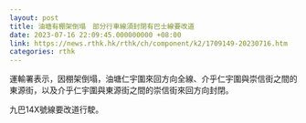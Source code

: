 ```yaml
---
layout: post
title: 油塘有棚架倒塌　部分行車線須封閉有巴士線要改道
date: 2023-07-16 22:09:45.000000000 +08:00
link: https://news.rthk.hk/rthk/ch/component/k2/1709149-20230716.htm
categories: rthk
---
```


運輸署表示，因棚架倒塌，油塘仁宇圍來回方向全線、介乎仁宇圍與崇信街之間的東源街，以及介乎仁宇圍與東源街之間的崇信街來回方向封閉。

九巴14X號線要改道行駛。
